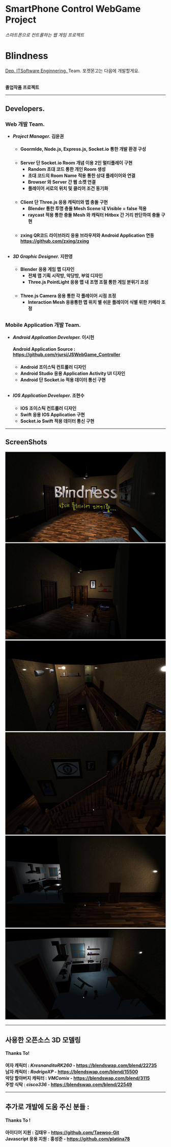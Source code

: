 SmartPhone Control 
WebGame Project
==================
###### 스마트폰으로 컨트롤하는 웹 게임 프로젝트

Blindness
=========

<u>Dep. ITSoftware Enginnering. </u>
Team. 포켓몬고는 다음에 개발할게요. 
######
<b>졸업작품 프로젝트<b>

--- 
## Developers.
### Web 개발 Team.
* <em>Project Manager.</em> <b>김윤권</b>
    ####
    - GoormIde, Node.js, Express.js, Socket.io 통한 개발 환경 구성
    #####
    - Server 단 Socket.io Room 개념 이용 2인 멀티플레이 구현
        +  Random 초대 코드 통한 개인 Room 생성 
        +  초대 코드의 Room Name 적용 통한 상대 플레이어와 연결
        +  Browser 와 Server 간 웹 소켓 연결 
        +  플레이어 서로의 위치 및 클리어 조건 동기화  
    #####
    - Client 단 Three.js 응용 캐릭터와 맵 충돌 구현
        + Blender 통한 투명 충돌 Mesh Scene 내 Visible = false 적용
        + raycast 적용 통한 충돌 Mesh 와 캐릭터 Hitbox 간 거리 판단하여 충돌 구현
    #####

    - zxing QR코드 라이브러리 응용 브라우저와 Android Application 연동 https://github.com/zxing/zxing


##
* <em>3D Graphic Designer.</em> <b>지한영</b>
    ####
    - Blender 응용 게임 맵 디자인
        + 전체 맵 기획 시작방, 악당방, 부엌 디자인
        + Three.js PointLight 응용 맵 내 조명 조절 통한 게임 분위기 조성
               
    #####
    - Three.js Camera 응용 통한 각 플레이어 시점 조정
        + Interaction Mesh 응용통한 맵 위치 별 쉬운 플레이어 식별 위한 카메라 조정
    #####

##
### Mobile Application 개발 Team.
* <em>Android Application Developer. </em> <b>이시헌</b>
    #### 
    Android Application Source : https://github.com/rjursi/JSWebGame_Controller
    
    ####

    - Android 조이스틱 컨트롤러 디자인
    - Android Studio 응용 Application Activity UI 디자인
    - Android 단 Socket.io 적용 데이터 통신 구현
  

##
* <em>IOS Application Developer. </em> <b>조현수</b>
    ####
    - IOS 조이스틱 컨트롤러 디자인
    - Swift 응용 IOS Application 구현
    - Socket.io Swift 적용 데이터 통신 구현


--- 
## ScreenShots
![screensh](./img/ingame_intro.png)
![screensh](./img/character_ingame.png)
![screensh](./img/2ffloor.png)
![screensh](./img/in_stair.png)
![screensh](./img/1ffloor.png)
![screensh](./img/in_kitchen.png)


---
## 사용한 오픈소스 3D 모델링
#### Thanks To!

여자 캐릭터 : <em>KresnanditoRK260</em> - https://blendswap.com/blend/22735  
남자 캐릭터 : <em>RodrigoXP</em> - https://blendswap.com/blend/15500  
악당 할아버지 캐릭터 : <em>VMComix</em> - https://blendswap.com/blend/3115  
주방 식탁 : <em>cisco336</em> - https://blendswap.com/blend/22549  

---
## 추가로 개발에 도움 주신 분들 : 
#### Thanks To !
아이디어 지원 : 김태우 - https://github.com/Taewoo-Git  
Javascript 응용 지원 : 홍성준 - https://github.com/platina78  